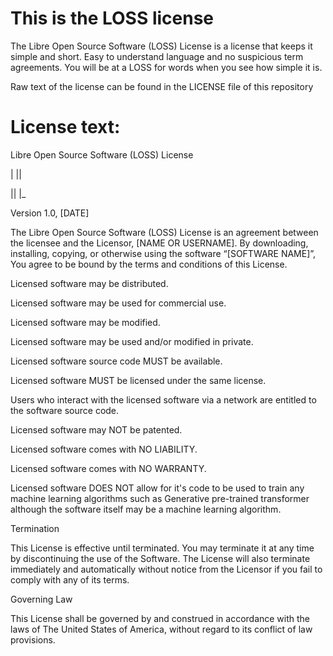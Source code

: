# This is the LOSS license

The Libre Open Source Software (LOSS) License is a license that keeps it simple and short. Easy to understand language and no suspicious term agreements. You will be at a LOSS for words when you see how simple it is.

Raw text of the license can be found in the LICENSE file of this repository

# License text:

Libre Open Source Software (LOSS) License 

| || 

|| |_

Version 1.0, [DATE]

The Libre Open Source Software (LOSS) License is an agreement between the licensee and the Licensor, [NAME OR USERNAME]. By downloading, installing, copying, or otherwise using the software “[SOFTWARE NAME]”, You agree to be bound by the terms and conditions of this License.

Licensed software may be distributed.

Licensed software may be used for commercial use.

Licensed software may be modified.

Licensed software may be used and/or modified in private.

Licensed software source code MUST be available.

Licensed software MUST be licensed under the same license.

Users who interact with the licensed software via a network are entitled to the software source code.

Licensed software may NOT be patented.

Licensed software comes with NO LIABILITY.

Licensed software comes with NO WARRANTY.

Licensed software DOES NOT allow for it's code to be used to train any machine learning algorithms such as Generative pre-trained transformer although the software itself may be a machine learning algorithm.

Termination

This License is effective until terminated. You may terminate it at any time by discontinuing the use of the Software. The License will also terminate immediately and automatically without notice from the Licensor if you fail to comply with any of its terms.

Governing Law

This License shall be governed by and construed in accordance with the laws of The United States of America, without regard to its conflict of law provisions.


